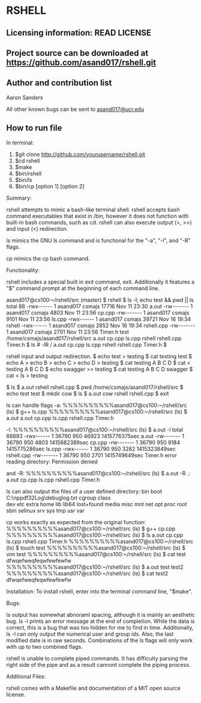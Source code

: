 RSHELL
======

Licensing information: READ LICENSE
---
Project source can be downloaded at https://github.com/asand017/rshell.git
---------
Author and contribution list
---------------------
Aaron Sanders

All other known bugs can be sent to asand017@ucr.edu

How to run file
-------------
In terminal:
1. $git clone http://github.com/yourusername/rshell.git
2. $cd rshell
3. $make
4. $bin/rshell
4. $bin/ls
4. $bin/cp [option 1] [option 2]

Summary:

rshell attempts to mimic a bash-like terminal shell. rshell accepts bash command executables
that exist in /bin, however it does not function with built-in bash commands, such as cd.
rshell can also execute output (>, >>)  and input (<) redirection.

ls mimics the GNU ls command and is functional for the "-a", "-l", and "-R" flags.

cp mimics the cp bash command.

Functionality:

rshell includes a special built in exit command, exit. Additionally it features a "$" command prompt at the beginning of 
each command line.

asand017@cs100:~/rshell/src (master) $ rshell
$ ls -l; echo test && pwd || ls
total 88
-rwx------ 1 asand017 csmajs 17716 Nov 11 23:30 a.out
-rw------- 1 asand017 csmajs  4803 Nov 11 23:56 cp.cpp
-rw------- 1 asand017 csmajs  9101 Nov 11 23:56 ls.cpp
-rwx------ 1 asand017 csmajs 39721 Nov 16 19:34 rshell
-rwx------ 1 asand017 csmajs  2852 Nov 16 19:34 rshell.cpp
-rw------- 1 asand017 csmajs  2701 Nov 11 23:56 Timer.h
test
/home/csmajs/asand017/rshell/src
a.out  cp.cpp  ls.cpp  rshell  rshell.cpp  Timer.h
$ ls # -lR /
a.out  cp.cpp  ls.cpp  rshell  rshell.cpp  Timer.h
$ 

rshell input and output redirection.
$ echo test > testing
$ cat testing
test
$ echo A > echo B > echo C > echo D > testing
$ cat testing
A B C D
$ cat < testing
A B C D
$ echo swagger >> testing
$ cat testing
A B C D
swagger
$ cat < ls > testing


$ ls
$  a.out  rshell  rshell.cpp
$ pwd
/home/csmajs/asand017/rshell/src
$ echo test
test
$ mkdir cow
$ ls
$  a.out  cow  rshell  rshell.cpp
$ exit

ls can handle flags -a:
%%%%%%%%%%asand017@cs100:~/rshell/src (ls) $ g++ ls.cpp
%%%%%%%%%%asand017@cs100:~/rshell/src (ls) $ a.out
a.out             cp.cpp            ls.cpp            rshell.cpp        Timer.h      

-l:
%%%%%%%%%%asand017@cs100:~/rshell/src (ls) $ a.out -l
total 66893
-rwx------ 1 36790 950 46923 1415776375sec a.out
-rw------- 1 36790 950 4803  1415682389sec cp.cpp
-rw------- 1 36790 950 9184  1415775286sec ls.cpp
-rwx------ 1 36790 950 3282  1415323849sec rshell.cpp
-rw------- 1 36790 950 2701  1415749649sec Timer.h
error reading directory: Permission denied

and -R:
%%%%%%%%%%asand017@cs100:~/rshell/src (ls) $ a.out -R
.:
a.out             cp.cpp            ls.cpp            rshell.cpp        Timer.h           

ls can also output the files of a user defined directory:
bin               boot              C:\nppdf32Log\debuglog.txt  cgroup            class             
dev               etc               extra             home              lib               lib64             lost+found        media             misc              mnt               net               opt               proc              root              sbin              selinux           srv               sys               tmp               usr               var               



cp works exactly as expected from the original function: 
%%%%%%%%%%asand017@cs100:~/rshell/src (ls) $ g++ cp.cpp
%%%%%%%%%%asand017@cs100:~/rshell/src (ls) $ ls
a.out  cp.cpp  ls.cpp  rshell.cpp  Timer.h
%%%%%%%%%%asand017@cs100:~/rshell/src (ls) $ touch test
%%%%%%%%%%asand017@cs100:~/rshell/src (ls) $ vim test
%%%%%%%%%%asand017@cs100:~/rshell/src (ls) $ cat test
dfwqefweqfeqwfewfewfw
%%%%%%%%%%asand017@cs100:~/rshell/src (ls) $ a.out test test2
%%%%%%%%%%asand017@cs100:~/rshell/src (ls) $ cat test2
dfwqefweqfeqwfewfewfw


Installation:
To install rshell, enter into the terminal command line, "$make".

Bugs:

ls output has somewhat abnoraml spacing, although it is mainly an aesthetic bug. ls -l prints an error message at the end of completion. While the data is correct, this is a bug that was too hidden for me to find in time. Additionally, ls -l can only output the numerical user and group ids. Also, the last modified date is in raw seconds. Combinations of the ls flags will only work with up to two combined flags. 

rshell is unable to complete piped commands. It has difficulty parsing the right side of the pipe and as a result cannont complete the piping process.

Additional Files:

rshell comes with a Makefile and documentation of a MIT open source license.

